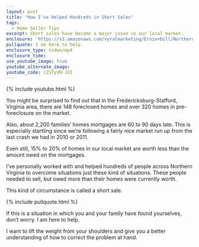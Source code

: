 ```yaml
---
layout: post
title: "How I've Helped Hundreds in Short Sales"
tags:
  - Home Seller Tips
excerpt: Short sales have become a major issue in our local market.
enclosure: 'https://s3.amazonaws.com/vyralmarketing/Ernie+Dill/Northern+Virginia+Real+Estate+Team+Stuck+in+a+short+sale.mp4'
pullquote: I am here to help.
enclosure_type: video/mp4
enclosure_time:
use_youtube_image: true
youtube_alternate_image:
youtube_code: cZSfyVN-JVI
---
```



{% include youtube.html %}

You might be surprised to find out that in the Fredericksburg-Stafford, Virginia area, there are 148 foreclosed homes and over 320 homes in pre-foreclosure on the market.

Also, about 2,200 families’ homes mortgages are 60 to 90 days late. This is especially startling since we’re following a fairly nice market run up from the last crash we had in 2010 or 2011.

Even still, 15% to 20% of homes in our local market are worth less than the amount owed on the mortgages.

I’ve personally worked with and helped hundreds of people across Northern Virginia to overcome situations just these kind of situations. These people needed to sell, but owed more than their homes were currently worth.

This kind of circumstance is called a short sale.

{% include pullquote.html %}

If this is a situation in which you and your family have found yourselves, don’t worry. I am here to help.

I want to lift the weight from your shoulders and give you a better understanding of how to correct the problem at hand.